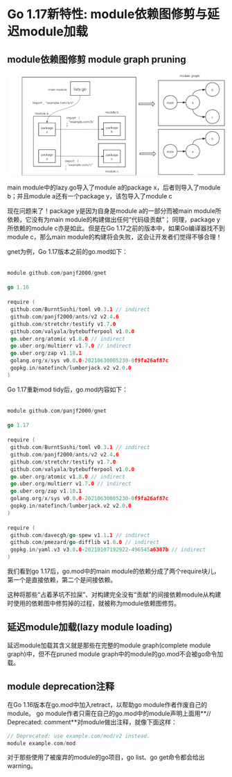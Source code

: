 # Go 1.17新特性: module依赖图修剪与延迟module加载
## module依赖图修剪 module graph pruning

![](.module_images/module_graph.png)

main module中的lazy.go导入了module a的package x，后者则导入了module b；并且module a还有一个package y，该包导入了module c

现在问题来了！package y是因为自身是module a的一部分而被main module所依赖，它没有为main module的构建做出任何“代码级贡献”；
同理，package y所依赖的module c亦是如此。但是在Go 1.17之前的版本中，如果Go编译器找不到module c，那么main module的构建将会失败，这会让开发者们觉得不够合理！

gnet为例，Go 1.17版本之前的go.mod如下：

```go

module github.com/panjf2000/gnet

go 1.16

require (
 github.com/BurntSushi/toml v0.3.1 // indirect
 github.com/panjf2000/ants/v2 v2.4.6
 github.com/stretchr/testify v1.7.0
 github.com/valyala/bytebufferpool v1.0.0
 go.uber.org/atomic v1.8.0 // indirect
 go.uber.org/multierr v1.7.0 // indirect
 go.uber.org/zap v1.18.1
 golang.org/x/sys v0.0.0-20210630005230-0f9fa26af87c
 gopkg.in/natefinch/lumberjack.v2 v2.0.0
)
```

Go 1.17重新mod tidy后，go.mod内容如下：
```go

module github.com/panjf2000/gnet

go 1.17

require (
 github.com/BurntSushi/toml v0.3.1 // indirect
 github.com/panjf2000/ants/v2 v2.4.6
 github.com/stretchr/testify v1.7.0
 github.com/valyala/bytebufferpool v1.0.0
 go.uber.org/atomic v1.8.0 // indirect
 go.uber.org/multierr v1.7.0 // indirect
 go.uber.org/zap v1.18.1
 golang.org/x/sys v0.0.0-20210630005230-0f9fa26af87c
 gopkg.in/natefinch/lumberjack.v2 v2.0.0
)

require (
 github.com/davecgh/go-spew v1.1.1 // indirect
 github.com/pmezard/go-difflib v1.0.0 // indirect
 gopkg.in/yaml.v3 v3.0.0-20210107192922-496545a6307b // indirect
)
```

我们看到go 1.17后，go.mod中的main module的依赖分成了两个require块儿，第一个是直接依赖，第二个是间接依赖。


这种将那些“占着茅坑不拉屎”、对构建完全没有“贡献”的间接依赖module从构建时使用的依赖图中修剪掉的过程，就被称为module依赖图修剪。



## 延迟module加载(lazy module loading)


延迟module加载其含义就是那些在完整的module graph(complete module graph)中，但不在pruned module graph中的module的go.mod不会被go命令加载。



## module deprecation注释

在Go 1.16版本在go.mod中加入retract，以帮助go module作者作废自己的module。
go module作者只需在自己的go.mod中的module声明上面用**// Deprecated: comment**对module做出注释，就像下面这样：

```go
// Deprecated: use example.com/mod/v2 instead.
module example.com/mod
```

对于那些使用了被废弃的module的go项目，go list、go get命令都会给出warning。